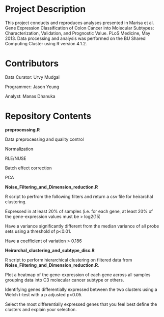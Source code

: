 # Project Description

This project conducts and reproduces analyses presented in Marisa et al. Gene Expression
Classification of Colon Cancer into Molecular Subtypes: Characterization, Validation, and Prognostic
Value. PLoS Medicine, May 2013. Data processing and analysis was performed on the BU Shared Computing Cluster 
using R version 4.1.2.

# Contributors

Data Curator: Urvy Mudgal

Programmer: Jason Yeung

Analyst: Manas Dhanuka

# Repository Contents

**preprocessing.R**

Data preprocessing and quality control

Normalization

RLE/NUSE

Batch effect correction

PCA

**Noise_Filtering_and_Dimension_reduction.R**

R script to perfrom the following filters and return  a csv file for heirarchal clustering.

Expressed in at least 20% of samples (i.e. for each gene, at least 20% of the gene-expression values must be > log2(15)

Have a variance significantly different from the median variance of all probe sets using a threshold of p<0.01.

Have a coefficient of variation > 0.186


**Heirarchal_clustering_and_subtype_disc.R**

R script to perform hierarchical clustering on filtered data from **Noise_Filtering_and_Dimension_reduction.R**. 

Plot a heatmap of the gene-expression of each gene across all samples grouping data into C3 molecular cancer subtype or others. 

Identifying genes differentially expressed between the two clusters using a Welch t-test with a p adjusted p<0.05.

Select the most differentially expressed genes that you feel best define the clusters and explain your selection.


